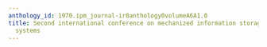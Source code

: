 ```yaml
---
anthology_id: 1970.ipm_journal-ir0anthology0volumeA6A1.0
title: Second international conference on mechanized information storage and retrieval
  systems
---
```

